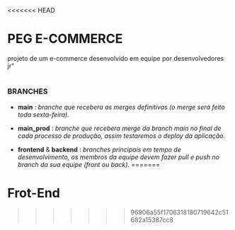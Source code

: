 <<<<<<< HEAD
# PEG E-COMMERCE

projeto de um e-commerce desenvolvido em equipe por desenvolvedores jr"

#

### BRANCHES
- **main** : *branche que recebera as merges definitivas (o merge será feito toda sexta-feira).*

- **main_prod** : *branche que recebera merge da branch main no final de cada processo de produção, assim testaremos o deploy da aplicação.*

- **frontend** & **backend** : *branches principais em tempo de desenvolvimento, os membros da equipe devem fazer pull e push no branch da sua equipe (front ou back).*
=======
# Frot-End
>>>>>>> 96906a55f1706318180719642c51682a15387cc8
